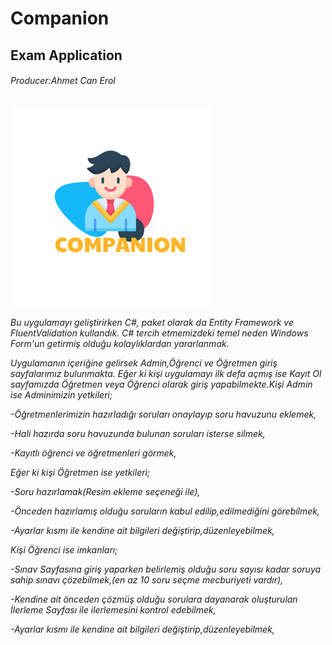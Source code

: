 # Companion
## Exam Application
###### Producer:Ahmet Can Erol
![Image of Companion](https://github.com/ahmetcerol/Companion/blob/master/logoa_320x320.jpg)


*Bu uygulamayı geliştirirken C#, paket olarak da Entity Framework ve FluentValidation
kullandık. C# tercih etmemizdeki temel neden Windows Form'un getirmiş olduğu kolaylıklardan 
yararlanmak.*

*Uygulamanın içeriğine gelirsek Admin,Öğrenci ve Öğretmen giriş sayfalarımız bulunmakta.
Eğer ki kişi uygulamayı ilk defa açmış ise Kayıt Ol sayfamızda Öğretmen veya Öğrenci
olarak giriş yapabilmekte.Kişi Admin ise Adminimizin yetkileri;*
 
  *-Öğretmenlerimizin hazırladığı soruları onaylayıp soru havuzunu eklemek,*
  
  *-Hali hazırda soru havuzunda bulunan soruları isterse silmek,*
  
  *-Kayıtlı öğrenci ve öğretmenleri görmek,*

*Eğer ki kişi Öğretmen ise yetkileri;*

  *-Soru hazırlamak(Resim ekleme seçeneği ile),*
  
 *-Önceden hazırlamış olduğu soruların kabul edilip,edilmediğini görebilmek,*
  
  *-Ayarlar kısmı ile kendine ait bilgileri değiştirip,düzenleyebilmek,*
  
*Kişi Öğrenci ise imkanları;*
  
 *-Sınav Sayfasına giriş yaparken belirlemiş olduğu soru sayısı kadar soruya sahip
  sınavı çözebilmek,(en az 10 soru seçme mecburiyeti vardır),*
  
 *-Kendine ait önceden çözmüş olduğu sorulara dayanarak oluşturulan İlerleme Sayfası
  ile ilerlemesini kontrol edebilmek,*
  
 *-Ayarlar kısmı ile kendine ait bilgileri değiştirip,düzenleyebilmek,*
  
